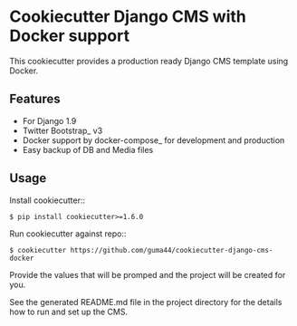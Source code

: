 Cookiecutter Django CMS with Docker support
===========================================

This cookiecutter provides a production ready Django CMS template
using Docker. 

Features
---------

* For Django 1.9
* Twitter Bootstrap_ v3
* Docker support by docker-compose_ for development and production
* Easy backup of DB and Media files

Usage
-----

Install cookiecutter::

    $ pip install cookiecutter>=1.6.0

Run cookiecutter against repo::

    $ cookiecutter https://github.com/guma44/cookiecutter-django-cms-docker

Provide the values that will be promped and the project will be created for you.

See the generated README.md file in the project directory for the details how to run
and set up the CMS.
